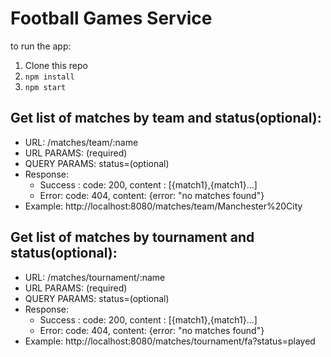 # Football Games Service

to run the app:

1. Clone this repo
2. `npm install`
3. `npm start`

## Get list of matches by team and status(optional):

* URL: /matches/team/:name
* URL PARAMS: <name>(required)
* QUERY PARAMS: status=<status>(optional)
* Response:
    - Success : code: 200, content : [{match1},{match1}...]
    - Error: code: 404, content: {error: "no matches found"}
* Example: http://localhost:8080/matches/team/Manchester%20City
    

## Get list of matches by tournament and status(optional):

* URL: /matches/tournament/:name
* URL PARAMS: <name>(required)
* QUERY PARAMS: status=<status>(optional)
* Response:
    - Success : code: 200, content : [{match1},{match1}...]
    - Error: code: 404, content: {error: "no matches found"}
* Example: http://localhost:8080/matches/tournament/fa?status=played
